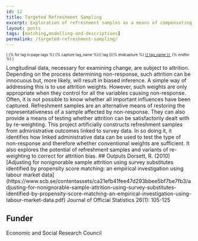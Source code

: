 ```yaml
---
id: 12
title: Targeted Refreshment Sampling
excerpt: Exploration of refreshment samples as a means of compensating for survey non-response
layout: posts
tags: [matching,modelling-and-descriptives]
permalink: /targeted-refreshment-sampling/
---
```

<div>
  <p style="font-size:.7em;">
    [
    {% for tag in page.tags %}
      {% capture tag_name %}{{ tag }}{% endcapture %}
      <a href="/{{ tag_name }}"><nobr>{{ tag_name }}</nobr>&nbsp;</a>
    {% endfor %}
    ]
  </p>
</div>
Longitudinal data, necessary for examining change, are subject to attrition.  Depending on the process determining non-response, such attrition can be innocuous but, more likely, will result in biased inference.  A simple way of addressing this is to use attrition weights.  However, such weights are only appropriate when they control for all the variables causing non-response.  Often, it is not possible to know whether all important influences have been captured.  Refreshment samples are an alternative means of restoring the representativeness of a sample affected by non-response.  They can also provide a means of testing whether attrition can be satisfactorily dealt with by re-weighting.  This project artificially constructs refreshment samples from administrative outcomes linked to survey data.  In so doing it, it identifies how linked administrative data can be used to test the type of non-response and therefore whether conventional weights are sufficient.  It also explores the potential of refreshment samples and variants of re-weighting to correct for attrition bias.
## Outputs
Dorsett, R. (2010) [Adjusting for nonignorable sample attrition using survey substitutes identified by propensity score matching: an empirical investigation using labour market data](https://www.scb.se/contentassets/ca21efb41fee47d293bbee5bf7be7fb3/adjusting-for-nonignorable-sample-attrition-using-survey-substitutes-identified-by-propensity-score-matching-an-empirical-investigation-using-labour-market-data.pdf) Journal of Official Statistics 26(1): 105-125 

## Funder
Economic and Social Research Council
